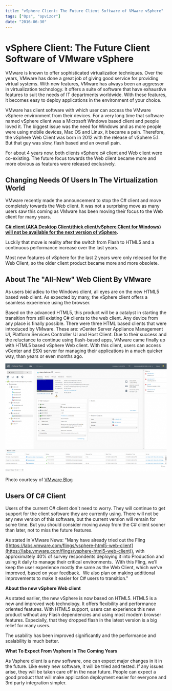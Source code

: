 ```yaml
---
title: "vSphere Client: The Future Client Software of VMware vSphere"
tags: ["Ops", "opvizor"]
date: "2016-06-30"
---
```


# **vSphere Client: The Future Client Software of** **VMware vSphere**

VMware is known to offer sophisticated virtualization techniques. Over the years, VMware has done a great job of giving good service for providing virtual systems. With new features, VMware has always been an aggressor in virtualization technology. It offers a suite of software that have exhaustive features to suit the needs of IT departments worldwide. With these features, it becomes easy to deploy applications in the environment of your choice. 

VMware has client software with which user can access the VMware vSphere environment from their devices. For a very long time that software named vSphere client was a Microsoft Windows based client and people loved it. The biggest issue was the need for Windows and as more people were using mobile devices, Mac OS and Linux, it became a pain. Therefore, the vSphere Web Client was born in 2012 with the release of vSphere 5.1. But that guy was slow, flash based and an overall pain. 

For about 4 years now, both clients vSphere c# client and Web client were co-existing. The future focus towards the Web client became more and more obvious as features were released exclusively.

## **Changing Needs Of Users In The Virtualization World**

VMware recently made the announcement to stop the C# client and move completely towards the Web client. It was not a surprising move as many users saw this coming as VMware has been moving their focus to the Web client for many years. 

**[C# client (AKA Desktop Client/thick client/vSphere Client for Windows) will not be available for the next version of vSphere](http://blogs.vmware.com/vsphere/2016/05/goodbye-vsphere-client-for-windows-c-hello-html5.html).**

Luckily that move is reality after the switch from Flash to HTML5 and a continuous performance increase over the last years.

Most new features of vSphere for the last 2 years were only released for the Web Client, so the older client product became more and more obsolete.

## **About The "All-New" Web Client By VMware**  

As users bid adieu to the Windows client, all eyes are on the new HTML5 based web client. As expected by many, the vSphere client offers a seamless experience using the browser. 

Based on the advanced HTML5, this product will be a catalyst in starting the transition from still existing C# clients to the web client. Any device from any place is finally possible. There were three HTML based clients that were introduced by VMware. These are: vCenter Server Appliance Management UI, Platform Services Controller UI and Host Client. Due to their success and the reluctance to continue using flash-based apps, VMware came finally up with HTML5 based vSphere Web client. With this client, users can access vCenter and ESXi server for managing their applications in a much quicker way, than years or even months ago. 

![VMware Client](/images/blog/2016-03-07_1741_H5client_-_screenshot0-1024x684.png)

Photo courtesy of [VMware Blog](http://blogs.vmware.com/vsphere/2016/05/goodbye-vsphere-client-for-windows-c-hello-html5.html)

## **Users Of C# Client** 

Users of the current C# client don´t need to worry. They will continue to get support for the client software they are currently using. There will not be any new version of this software, but the current version will remain for some time. But you should consider moving away from the C# client sooner than later, not to miss the future features. 

As stated in VMware News: "Many have already tried out the Fling ([https://labs.vmware.com/flings/vsphere-html5-web-client](https://labs.vmware.com/flings/vsphere-html5-web-client)), with approximately 40% of survey respondents deploying it into Production and using it daily to manage their critical environments.  With this Fling, we’ll keep the user experience mostly the same as the Web Client, which we’ve improved, based on your feedback.  We also plan on making additional improvements to make it easier for C# users to transition."

**About the new vSphere Web client**

As stated earlier, the new vSphere is now based on HTML5. HTML5 is a new and improved web technology. It offers flexibility and performance oriented features. With HTML5 support, users can experience this new product without any Flash dependencies and using most modern browser features. Especially, that they dropped flash in the latest version is a big relief for many users. 

The usability has been improved significantly and the performance and scalability is much better.

**What To Expect From Vsphere In The Coming Years**

As Vsphere client is a new software, one can expect major changes in it in the future. Like every new software, it will be tried and tested. If any issues arise, they will be taken care off in the near future. People can expect a good product that will make application deployment easier for everyone and 3rd party integration simpler.
